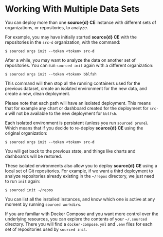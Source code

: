 # Working With Multiple Data Sets

You can deploy more than one **source{d} CE** instance with different sets of organizations, or repositories, to analyze.

For example, you may have initially started **source{d} CE** with the repositories in the `src-d` organization, with the command:
```shell
$ sourced orgs init --token <token> src-d
```

After a while, you may want to analyze the data on another set of repositories. You can run `sourced init` again with a different organization:
```shell
$ sourced orgs init --token <token> bblfsh
```

This command will then stop all the running containers used for the previous dataset, create an isolated environment for the new data, and create a new, clean deployment.

Please note that each path will have an isolated deployment. This means that for example any chart or dashboard created for the deployment for `src-d` will not be available to the new deployment for `bblfsh`.

Each isolated environment is persistent (unless you run `sourced prune`). Which means that if you decide to re-deploy **source{d} CE** using the original organization:
```shell
$ sourced orgs init --token <token> src-d
```

You will get back to the previous state, and things like charts and dashboards will be restored.

These isolated environments also allow you to deploy **source{d} CE** using a local set of Git repositories. For example, if we want a third deployment to analyze repositories already existing in the `~/repos` directory, we just need to run `init` again:

```shell
$ sourced init ~/repos
```

You can list all the installed instances, and know which one is active at any moment by running `sourced workdirs`.

If you are familiar with Docker Compose and you want more control over the underlying resources, you can explore the contents of your `~/.sourced` directory. There you will find a `docker-compose.yml` and `.env` files for each set of repositories used by `sourced init`.
